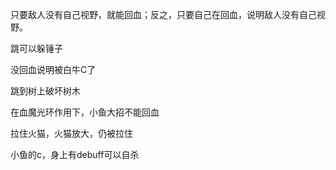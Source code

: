 只要敌人没有自己视野，就能回血；反之，只要自己在回血，说明敌人没有自己视野。

跳可以躲锤子

没回血说明被白牛C了

跳到树上破坏树木

在血魔光环作用下，小鱼大招不能回血

拉住火猫，火猫放大，仍被拉住

小鱼的c，身上有debuff可以自杀
